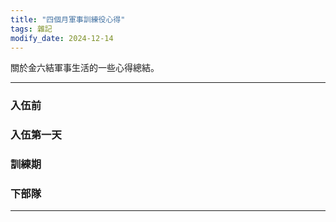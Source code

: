 ```yaml
---
title: "四個月軍事訓練役心得"
tags: 雜記
modify_date: 2024-12-14
---
```


關於金六結軍事生活的一些心得總結。
<!--more-->

---
### 入伍前
### 入伍第一天
### 訓練期
### 下部隊

---

